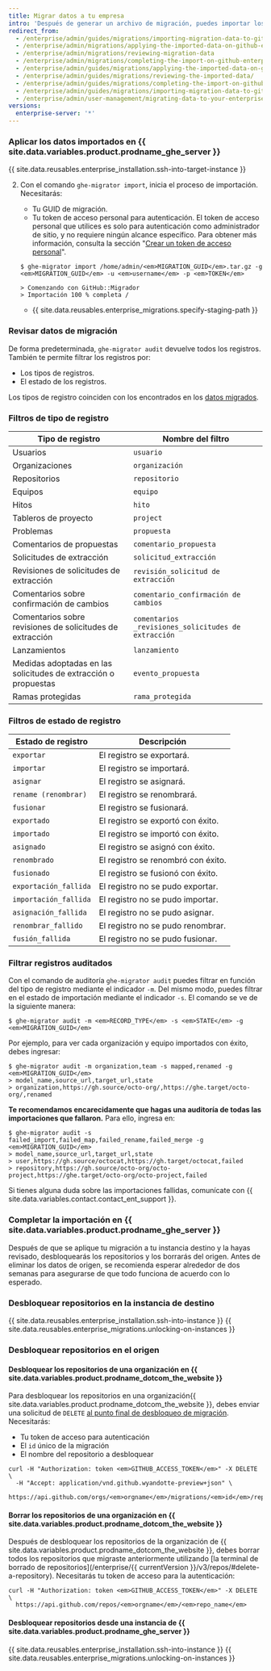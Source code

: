 ```yaml
---
title: Migrar datos a tu empresa
intro: 'Después de generar un archivo de migración, puedes importar los datos a tu instancia de destino del {{ site.data.variables.product.prodname_ghe_server }}. Podrás revisar los cambios para detectar posibles conflictos antes de aplicar de manera permanente los cambios a tu instancia de destino.'
redirect_from:
  - /enterprise/admin/guides/migrations/importing-migration-data-to-github-enterprise/
  - /enterprise/admin/migrations/applying-the-imported-data-on-github-enterprise-server
  - /enterprise/admin/migrations/reviewing-migration-data
  - /enterprise/admin/migrations/completing-the-import-on-github-enterprise-server
  - /enterprise/admin/guides/migrations/applying-the-imported-data-on-github-enterprise/
  - /enterprise/admin/guides/migrations/reviewing-the-imported-data/
  - /enterprise/admin/guides/migrations/completing-the-import-on-github-enterprise/
  - /enterprise/admin/guides/migrations/importing-migration-data-to-github-enterprise-server/
  - /enterprise/admin/user-management/migrating-data-to-your-enterprise
versions:
  enterprise-server: '*'
---
```


### Aplicar los datos importados en {{ site.data.variables.product.prodname_ghe_server }}

{{ site.data.reusables.enterprise_installation.ssh-into-target-instance }}

2. Con el comando `ghe-migrator import`, inicia el proceso de importación. Necesitarás:
    * Tu GUID de migración.
    * Tu token de acceso personal para autenticación. El token de acceso personal que utilices es solo para autenticación como administrador de sitio, y no requiere ningún alcance específico. Para obtener más información, consulta la sección "[Crear un token de acceso personal](/github/authenticating-to-github/creating-a-personal-access-token)".

    ```shell
    $ ghe-migrator import /home/admin/<em>MIGRATION_GUID</em>.tar.gz -g <em>MIGRATION_GUID</em> -u <em>username</em> -p <em>TOKEN</em>

    > Comenzando con GitHub::Migrador
    > Importación 100 % completa /
    ```

    * {{ site.data.reusables.enterprise_migrations.specify-staging-path }}

### Revisar datos de migración

De forma predeterminada, `ghe-migrator audit` devuelve todos los registros. También te permite filtrar los registros por:

  * Los tipos de registros.
  * El estado de los registros.

Los tipos de registro coinciden con los encontrados en los [datos migrados](/enterprise/admin/guides/migrations/about-migrations/#migrated-data).

### Filtros de tipo de registro

| Tipo de registro                                                | Nombre del filtro                                   |
| --------------------------------------------------------------- | --------------------------------------------------- |
| Usuarios                                                        | `usuario`                                           |
| Organizaciones                                                  | `organización`                                      |
| Repositorios                                                    | `repositorio`                                       |
| Equipos                                                         | `equipo`                                            |
| Hitos                                                           | `hito`                                              |
| Tableros de proyecto                                            | `project`                                           |
| Problemas                                                       | `propuesta`                                         |
| Comentarios de propuestas                                       | `comentario_propuesta`                              |
| Solicitudes de extracción                                       | `solicitud_extracción`                              |
| Revisiones de solicitudes de extracción                         | `revisión_solicitud de extracción`                  |
| Comentarios sobre confirmación de cambios                       | `comentario_confirmación de cambios`                |
| Comentarios sobre revisiones de solicitudes de extracción       | `comentarios _revisiones_solicitudes de extracción` |
| Lanzamientos                                                    | `lanzamiento`                                       |
| Medidas adoptadas en las solicitudes de extracción o propuestas | `evento_propuesta`                                  |
| Ramas protegidas                                                | `rama_protegida`                                    |

### Filtros de estado de registro

| Estado de registro    | Descripción                        |
| --------------------- | ---------------------------------- |
| `exportar`            | El registro se exportará.          |
| `importar`            | El registro se importará.          |
| `asignar`             | El registro se asignará.           |
| `rename (renombrar)`  | El registro se renombrará.         |
| `fusionar`            | El registro se fusionará.          |
| `exportado`           | El registro se exportó con éxito.  |
| `importado`           | El registro se importó con éxito.  |
| `asignado`            | El registro se asignó con éxito.   |
| `renombrado`          | El registro se renombró con éxito. |
| `fusionado`           | El registro se fusionó con éxito.  |
| `exportación_fallida` | El registro no se pudo exportar.   |
| `importación_fallida` | El registro no se pudo importar.   |
| `asignación_fallida`  | El registro no se pudo asignar.    |
| `renombrar_fallido`   | El registro no se pudo renombrar.  |
| `fusión_fallida`      | El registro no se pudo fusionar.   |

### Filtrar registros auditados

Con el comando de auditoría `ghe-migrator audit` puedes filtrar en función del tipo de registro mediante el indicador `-m`. Del mismo modo, puedes filtrar en el estado de importación mediante el indicador `-s`. El comando se ve de la siguiente manera:

```shell
$ ghe-migrator audit -m <em>RECORD_TYPE</em> -s <em>STATE</em> -g <em>MIGRATION_GUID</em>
```

Por ejemplo, para ver cada organización y equipo importados con éxito, debes ingresar:
```shell
$ ghe-migrator audit -m organization,team -s mapped,renamed -g <em>MIGRATION_GUID</em>
> model_name,source_url,target_url,state
> organization,https://gh.source/octo-org/,https://ghe.target/octo-org/,renamed
```

**Te recomendamos encarecidamente que hagas una auditoría de todas las importaciones que fallaron.** Para ello, ingresa en:
```shell
$ ghe-migrator audit -s failed_import,failed_map,failed_rename,failed_merge -g <em>MIGRATION_GUID</em>
> model_name,source_url,target_url,state
> user,https://gh.source/octocat,https://gh.target/octocat,failed
> repository,https://gh.source/octo-org/octo-project,https://ghe.target/octo-org/octo-project,failed
```

Si tienes alguna duda sobre las importaciones fallidas, comunícate con {{ site.data.variables.contact.contact_ent_support }}.

### Completar la importación en {{ site.data.variables.product.prodname_ghe_server }}

Después de que se aplique tu migración a tu instancia destino y la hayas revisado, desbloquearás los repositorios y los borrarás del origen. Antes de eliminar los datos de origen, se recomienda esperar alrededor de dos semanas para asegurarse de que todo funciona de acuerdo con lo esperado.

### Desbloquear repositorios en la instancia de destino

{{ site.data.reusables.enterprise_installation.ssh-into-instance }}
{{ site.data.reusables.enterprise_migrations.unlocking-on-instances }}

### Desbloquear repositorios en el origen

#### Desbloquear los repositorios de una organización en {{ site.data.variables.product.prodname_dotcom_the_website }}

Para desbloquear los repositorios en una organización{{ site.data.variables.product.prodname_dotcom_the_website }}, debes enviar una solicitud de `DELETE` <a href="/rest/reference/migrations#unlock-an-organization-repository" class="dotcom-only">al punto final de desbloqueo de migración</a>. Necesitarás:
  * Tu token de acceso para autenticación
  * El `id` único de la migración
  * El nombre del repositorio a desbloquear
```shell
curl -H "Authorization: token <em>GITHUB_ACCESS_TOKEN</em>" -X DELETE \
  -H "Accept: application/vnd.github.wyandotte-preview+json" \
  https://api.github.com/orgs/<em>orgname</em>/migrations/<em>id</em>/repos/<em>repo_name</em>/lock
```

#### Borrar los repositorios de una organización en {{ site.data.variables.product.prodname_dotcom_the_website }}

Después de desbloquear los repositorios de la organización de {{ site.data.variables.product.prodname_dotcom_the_website }}, debes borrar todos los repositorios que migraste anteriormente utilizando [la terminal de borrado de repositorios](/enterprise/{{ currentVersion }}/v3/repos/#delete-a-repository). Necesitarás tu token de acceso para la autenticación:
```shell
curl -H "Authorization: token <em>GITHUB_ACCESS_TOKEN</em>" -X DELETE \
  https://api.github.com/repos/<em>orgname</em>/<em>repo_name</em>
```

#### Desbloquear repositorios desde una instancia de {{ site.data.variables.product.prodname_ghe_server }}

{{ site.data.reusables.enterprise_installation.ssh-into-instance }}
{{ site.data.reusables.enterprise_migrations.unlocking-on-instances }}
